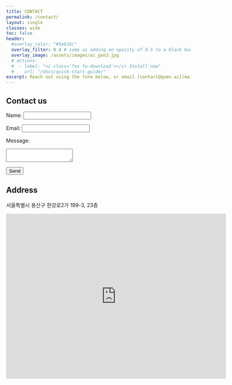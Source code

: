 ```yaml
---
title: CONTACT
permalink: /contact/
layout: single
classes: wide
toc: false
header:
  #overlay_color: "#5e616c"
  overlay_filter: 0.4 # same as adding an opacity of 0.5 to a black background
  overlay_image: /assets/images/ai_gen3.jpg
  # actions:
  #  - label: "<i class='fas fa-download'></i> Install now"
  #    url: "/docs/quick-start-guide/"
excerpt: Reach out using the form below, or email [contact@quen.ai](mailto:contact@quen.ai)  
---
```

## Contact us


<form action="https://formspree.io/f/xzzebjjq" method="POST">
  <label for="name">Name:</label>
  <input type="text" id="name" name="name" required>
  
  <label for="email">Email:</label>
  <input type="email" id="email" name="email" required>
  
  <label for="message">Message:</label>
  <textarea id="message" name="message" required></textarea>
  
  <button type="submit">Send</button>
</form>


## Address 

서울특별시 용산구 한강로2가 199-3, 23층  

<iframe src="https://www.google.com/maps/embed?pb=!1m18!1m12!1m3!1d3164.2055563606923!2d126.96393067647193!3d37.52665147204891!2m3!1f0!2f0!3f0!3m2!1i1024!2i768!4f13.1!3m3!1m2!1s0x357ca21d1e8621a9%3A0x259d868ddaedb067!2z7ISc7Jq47Yq567OE7IucIOyaqeyCsOq1rCDtlZzqsJXroZwy6rCAIDE5OS0zIDIz7Li1!5e0!3m2!1sko!2skr!4v1741501903483!5m2!1sko!2skr" width="600" height="450" style="border:0;" allowfullscreen="" loading="lazy" referrerpolicy="no-referrer-when-downgrade"></iframe>